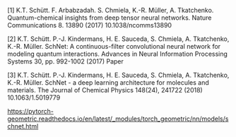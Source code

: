 [1] K.T. Schütt. F. Arbabzadah. S. Chmiela, K.-R. Müller, A. Tkatchenko.
Quantum-chemical insights from deep tensor neural networks. Nature Communications 8. 13890 (2017) 10.1038/ncomms13890

[2] K.T. Schütt. P.-J. Kindermans, H. E. Sauceda, S. Chmiela, A. Tkatchenko, K.-R. Müller.
SchNet: A continuous-filter convolutional neural network for modeling quantum interactions. Advances in Neural Information Processing Systems 30, pp. 992-1002 (2017) Paper

[3] K.T. Schütt. P.-J. Kindermans, H. E. Sauceda, S. Chmiela, A. Tkatchenko, K.-R. Müller.
SchNet - a deep learning architecture for molecules and materials. The Journal of Chemical Physics 148(24), 241722 (2018) 10.1063/1.5019779

https://pytorch-geometric.readthedocs.io/en/latest/_modules/torch_geometric/nn/models/schnet.html